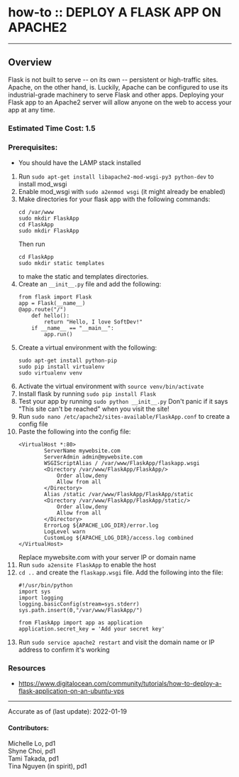 # how-to :: DEPLOY A FLASK APP ON APACHE2
---
## Overview
Flask is not built to serve -- on its own -- persistent or high-traffic sites. Apache, on the other hand, is. Luckily, Apache can be configured to use its industrial-grade machinery to serve Flask and other apps. Deploying your Flask app to an Apache2 server will allow anyone on the web to access your app at any time.

### Estimated Time Cost: 1.5

### Prerequisites:

- You should have the LAMP stack installed

1. Run `sudo apt-get install libapache2-mod-wsgi-py3 python-dev` to install mod_wsgi
2. Enable mod_wsgi with `sudo a2enmod wsgi` (it might already be enabled)
3. Make directories for your flask app with the following commands:
    ```
    cd /var/www
    sudo mkdir FlaskApp
    cd FlaskApp
    sudo mkdir FlaskApp
    ```
    Then run
    ```
    cd FlaskApp
    sudo mkdir static templates
    ```
    to make the static and templates directories.
4. Create an `__init__.py` file and add the following:
    ```
    from flask import Flask
    app = Flask(__name__)
    @app.route("/")
		def hello():
		    return "Hello, I love SoftDev!"
		if __name__ == "__main__":
		    app.run()
    ```
5. Create a virtual environment with the following:
    ```
    sudo apt-get install python-pip
    sudo pip install virtualenv
    sudo virtualenv venv
    ```
6. Activate the virtual environment with `source venv/bin/activate`
7. Install flask by running `sudo pip install Flask`
8. Test your app by running `sudo python __init__.py`
	Don't panic if it says "This site can't be reached" when you visit the site!
9. Run `sudo nano /etc/apache2/sites-available/FlaskApp.conf` to create a config file
10. Paste the following into the config file:  
	```
	<VirtualHost *:80>
			ServerName mywebsite.com
			ServerAdmin admin@mywebsite.com
			WSGIScriptAlias / /var/www/FlaskApp/flaskapp.wsgi
			<Directory /var/www/FlaskApp/FlaskApp/>
				Order allow,deny
				Allow from all
			</Directory>
			Alias /static /var/www/FlaskApp/FlaskApp/static
			<Directory /var/www/FlaskApp/FlaskApp/static/>
				Order allow,deny
				Allow from all
			</Directory>
			ErrorLog ${APACHE_LOG_DIR}/error.log
			LogLevel warn
			CustomLog ${APACHE_LOG_DIR}/access.log combined
	</VirtualHost>
	```
    Replace mywebsite.com with your server IP or domain name
11. Run `sudo a2ensite FlaskApp` to enable the host
12. `cd ..` and create the `flaskapp.wsgi` file. Add the following into the file:
    ```
    #!/usr/bin/python
    import sys
    import logging
    logging.basicConfig(stream=sys.stderr)
    sys.path.insert(0,"/var/www/FlaskApp/")

    from FlaskApp import app as application
    application.secret_key = 'Add your secret key'
    ```
13. Run `sudo service apache2 restart` and visit the domain name or IP address to confirm it's working

### Resources
* https://www.digitalocean.com/community/tutorials/how-to-deploy-a-flask-application-on-an-ubuntu-vps

---

Accurate as of (last update): 2022-01-19

#### Contributors:  
Michelle Lo, pd1  
Shyne Choi, pd1  
Tami Takada, pd1  
Tina Nguyen (in spirit), pd1  